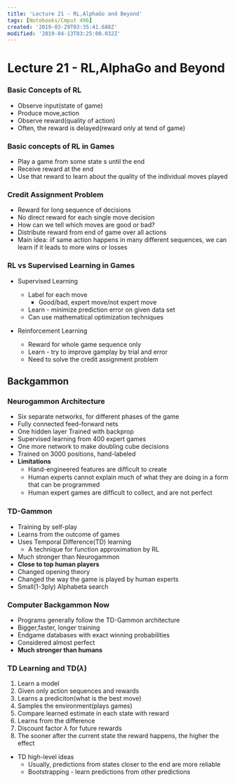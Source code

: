 ```yaml
---
title: 'Lecture 21 - RL,AlphaGo and Beyond'
tags: [Notebooks/Cmput 496]
created: '2019-03-29T03:35:41.688Z'
modified: '2019-04-13T03:25:00.032Z'
---
```


# Lecture 21 - RL,AlphaGo and Beyond
### Basic Concepts of RL
  * Observe input(state of game)
  * Produce move,action
  * Observe reward(quality of action)
  * Often, the reward is delayed(reward only at tend of game)

### Basic concepts of RL in Games
  * Play a game from some state s until the end
  * Receive reward at the end
  * Use that reward to learn about the quality of the individual moves played

### Credit Assignment Problem
  * Reward for long sequence of decisions
  * No direct reward for each single move decision
  * How can we tell which moves are good or bad?
  * Distribute reward from end of game over all actions
  * Main idea: iif same action happens in many different sequences, we can learn if it leads to more wins or losses

### RL vs Supervised Learning in Games
  * Supervised Learning
    * Label for each move
        * Good/bad, expert move/not expert move
    * Learn - minimize prediction error on given data set
    * Can use mathematical optimization techniques
  
  * Reinforcement Learning
    * Reward for whole game sequence only
    * Learn - try to improve gamplay by trial and error
    * Need to solve the credit assignment problem
  
## Backgammon
### Neurogammon Architecture
  * Six separate networks, for different phases of the game
  * Fully connected feed-forward nets
  * One hidden layer Trained with backprop
  * Supervised learning from 400 expert games
  * One more network to make doubling cube decisions
  * Trained on 3000 positions, hand-labeled
  * **Limitations**
    * Hand-engineered features are difﬁcult to create 
    * Human experts cannot explain much of what they are doing in a form that can be programmed 
    * Human expert games are difﬁcult to collect, and are not perfect

### TD-Gammon
  * Training by self-play
  * Learns from the outcome of games
  * Uses Temporal Difference(TD) learning
    * A technique for function approximation by RL
  * Much stronger than Neurogammon
  * **Close to top human players**
  * Changed opening theory
  * Changed the way the game is played by human experts
  * Small(1-3ply) Alphabeta search

### Computer Backgammon Now
  * Programs generally follow the TD-Gammon architecture
  * Bigger,faster, longer training
  * Endgame databases with exact winning probabilities
  * Considered almost perfect
  * **Much stronger than humans**

### TD Learning and TD($\lambda$)
  1. Learn a model
  2. Given only action sequences and rewards
  3. Learns a prediciton(what is the best move)
  4. Samples the environment(plays games)
  5. Compare learned estimate in each state with reward
  6. Learns from the difference
  7. Discount factor $\lambda$ for future rewards
  8. The sooner after the current state the reward happens, the higher the effect
  * TD high-level ideas
    * Usually, predictions from states closer to the end are more reliable
    * Bootstrapping - learn predictions from other predictions
    



